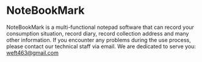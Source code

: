 # NoteBookMark

NoteBookMark is a multi-functional notepad software that can record your consumption situation, record diary, record collection address and many other information. If you encounter any problems during the use process, please contact our technical staff via email. We are dedicated to serve you: weft463@gmail.com


